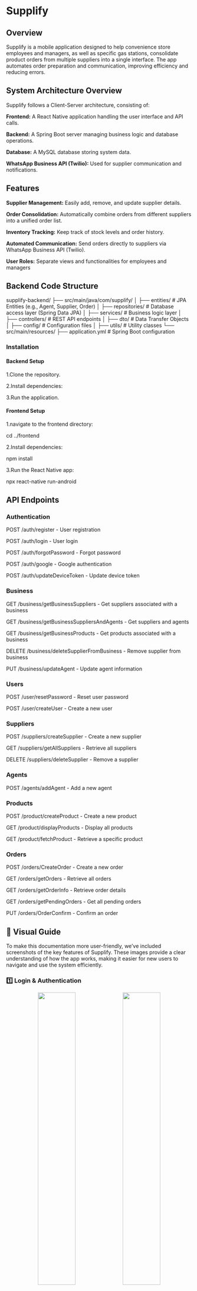 # Supplify

## Overview

Supplify is a mobile application designed to help convenience store employees and managers, as well as specific gas stations, consolidate product orders from multiple suppliers into a single interface. The app automates order preparation and communication, improving efficiency and reducing errors.

## System Architecture Overview

Supplify follows a Client-Server architecture, consisting of:

**Frontend:** A React Native application handling the user interface and API calls.

**Backend:** A Spring Boot server managing business logic and database operations.

**Database:** A MySQL database storing system data.

**WhatsApp Business API (Twilio):** Used for supplier communication and notifications.

## Features

**Supplier Management:** Easily add, remove, and update supplier details.

**Order Consolidation:** Automatically combine orders from different suppliers into a unified order list.

**Inventory Tracking:** Keep track of stock levels and order history.

**Automated Communication:** Send orders directly to suppliers via WhatsApp Business API (Twilio).

**User Roles:** Separate views and functionalities for employees and managers

## Backend Code Structure

supplify-backend/
├── src/main/java/com/supplify/
│   ├── entities/         # JPA Entities (e.g., Agent, Supplier, Order)
│   ├── repositories/     # Database access layer (Spring Data JPA)
│   ├── services/         # Business logic layer
│   ├── controllers/      # REST API endpoints
│   ├── dto/              # Data Transfer Objects
│   ├── config/           # Configuration files
│   ├── utils/            # Utility classes
└── src/main/resources/
    ├── application.yml   # Spring Boot configuration

### Installation

#### Backend Setup

1.Clone the repository.

2.Install dependencies:

3.Run the application.

#### Frontend Setup

1.navigate to the frontend directory:

cd ../frontend

2.Install dependencies:

npm install

3.Run the React Native app:

npx react-native run-android

## API Endpoints

### Authentication

POST /auth/register - User registration

POST /auth/login - User login

POST /auth/forgotPassword - Forgot password

POST /auth/google - Google authentication

POST /auth/updateDeviceToken - Update device token

### Business

GET /business/getBusinessSuppliers - Get suppliers associated with a business

GET /business/getBusinessSuppliersAndAgents - Get suppliers and agents

GET /business/getBusinessProducts - Get products associated with a business

DELETE /business/deleteSupplierFromBusiness - Remove supplier from business

PUT /business/updateAgent - Update agent information

### Users

POST /user/resetPassword - Reset user password

POST /user/createUser - Create a new user

### Suppliers

POST /suppliers/createSupplier - Create a new supplier

GET /suppliers/getAllSuppliers - Retrieve all suppliers

DELETE /suppliers/deleteSupplier - Remove a supplier

### Agents

POST /agents/addAgent - Add a new agent

### Products

POST /product/createProduct - Create a new product

GET /product/displayProducts - Display all products

GET /product/fetchProduct - Retrieve a specific product

### Orders

POST /orders/CreateOrder - Create a new order

GET /orders/getOrders - Retrieve all orders

GET /orders/getOrderInfo - Retrieve order details

GET /orders/getPendingOrders - Get all pending orders

PUT /orders/OrderConfirm - Confirm an order

## 📸 Visual Guide
To make this documentation more user-friendly, we’ve included screenshots of the key features of Supplify. These images provide a clear understanding of how the app works, making it easier for new users to navigate and use the system efficiently.

### 1️⃣ Login & Authentication

<p align="center">
 <img src="Figure/W2V_SVM_confusion_matrix.png" width="45%" style="display: inline-block;" />
 <img src="Figure/BERT_SVM_confusion_matrix.png" width="45%" style="display: inline-block;" /> 
</p>

### 2️⃣ Supplier Management

### 3️⃣ Order Creation & Consolidation

### 4️⃣ Order Confirmation




